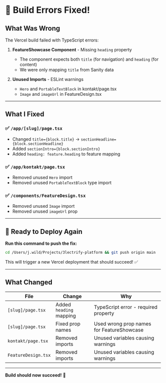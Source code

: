 # 🔧 Build Errors Fixed!

## What Was Wrong

The Vercel build failed with TypeScript errors:

1. **FeatureShowcase Component** - Missing `heading` property
   - The component expects both `title` (for navigation) and `heading` (for content)
   - We were only mapping `title` from Sanity data
   
2. **Unused Imports** - ESLint warnings
   - `Hero` and `PortableTextBlock` in kontakt/page.tsx
   - `Image` and `imageUrl` in FeatureDesign.tsx

---

## What I Fixed

### ✅ `/app/[slug]/page.tsx`
- Changed `title={block.title}` → `sectionHeadline={block.sectionHeadline}`
- Added `sectionIntro={block.sectionIntro}`
- Added `heading: feature.heading` to feature mapping

### ✅ `/app/kontakt/page.tsx`
- Removed unused `Hero` import
- Removed unused `PortableTextBlock` type import

### ✅ `/components/FeatureDesign.tsx`
- Removed unused `Image` import
- Removed unused `imageUrl` prop

---

## 🚀 Ready to Deploy Again

**Run this command to push the fix:**

```bash
cd /Users/j.wild/Projects/3lectrify-platform && git push origin main
```

This will trigger a new Vercel deployment that should succeed! ✅

---

## What Changed

| File | Change | Why |
|------|--------|-----|
| `[slug]/page.tsx` | Added `heading` mapping | TypeScript error - required property |
| `[slug]/page.tsx` | Fixed prop names | Used wrong prop names for FeatureShowcase |
| `kontakt/page.tsx` | Removed imports | Unused variables causing warnings |
| `FeatureDesign.tsx` | Removed imports | Unused variables causing warnings |

---

**Build should now succeed!** 🎯

